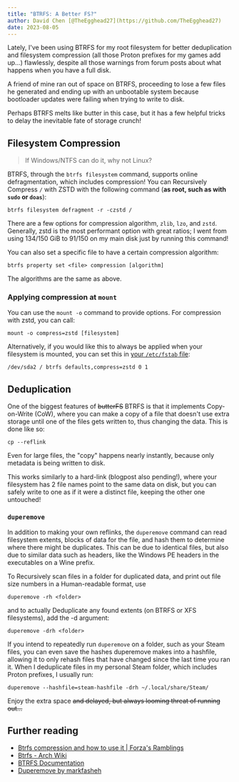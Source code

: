 ```yaml
---
title: "BTRFS: A Better FS?"
author: David Chen [@TheEgghead27](https://github.com/TheEgghead27)
date: 2023-08-05
---
```


Lately, I've been using BTRFS for my root filesystem for better deduplication
and filesystem compression (all those Proton prefixes for my games add up...)
flawlessly, despite all those warnings from forum posts about what happens when
you have a full disk.

A friend of mine ran out of space on BTRFS, proceeding to lose a few files he
generated and ending up with an unbootable system because bootloader updates
were failing when trying to write to disk.

Perhaps BTRFS melts like butter in this case, but it has a few helpful tricks to
delay the inevitable fate of storage crunch!

## Filesystem Compression

> If Windows/NTFS can do it, why not Linux?

BTRFS, through the `btrfs filesystem` command, supports online defragmentation,
which includes compression! You can Recursively Compress `/` with ZSTD with the
following command (**as root, such as with `sudo` or `doas`**):

```
btrfs filesystem defragment -r -czstd /
```

There are a few options for compression algorithm, `zlib`, `lzo`, and `zstd`.
Generally, zstd is the most performant option with great ratios; I went from
using 134/150 GiB to 91/150 on my main disk just by running this command!

You can also set a specific file to have a certain compression algorithm:

```
btrfs property set <file> compression [algorithm]
```

The algorithms are the same as above.

### Applying compression at `mount`

You can use the `mount -o` command to provide options. For compression with
zstd, you can call:

```
mount -o compress=zstd [filesystem]
```

Alternatively, if you would like this to always be applied when your filesystem
is mounted, you can set this in [your `/etc/fstab` file](/posts/fstab):

```
/dev/sda2 / btrfs defaults,compress=zstd 0 1
```

## Deduplication

One of the biggest features of ~~butterFS~~ BTRFS is that it implements
Copy-on-Write (CoW), where you can make a copy of a file that doesn't use extra
storage until one of the files gets written to, thus changing the data. This is
done like so:

```
cp --reflink
```

Even for large files, the "copy" happens nearly instantly, because only metadata
is being written to disk.

This works similarly to a hard-link (blogpost also pending!), where your
filesystem has 2 file names point to the same data on disk, but you can safely
write to one as if it were a distinct file, keeping the other one untouched!

### `duperemove`

In addition to making your own reflinks, the `duperemove` command can read
filesystem extents, blocks of data for the file, and hash them to determine
where there might be duplicates. This can be due to identical files, but also
due to similar data such as headers, like the Windows PE headers in the
executables on a Wine prefix.

To Recursively scan files in a folder for duplicated data, and print out file
size numbers in a Human-readable format, use

```
duperemove -rh <folder>
```

and to actually Deduplicate any found extents (on BTRFS or XFS filesystems), add
the -d argument:

```
duperemove -drh <folder>
```

If you intend to repeatedly run `duperemove` on a folder, such as your Steam
files, you can even save the hashes duperemove makes into a hashfile, allowing
it to only rehash files that have changed since the last time you ran it. When I
deduplicate files in my personal Steam folder, which includes Proton prefixes, I
usually run:

```
duperemove --hashfile=steam-hashfile -drh ~/.local/share/Steam/
```

Enjoy the extra space ~~and delayed, but always looming threat of running out...~~

## Further reading

-   [Btrfs compression and how to use it | Forza's Ramblings](https://wiki.tnonline.net/w/Btrfs/Compression)
-   [Btrfs - Arch Wiki](https://wiki.archlinux.org/title/Btrfs#Configuring_the_file_system)
-   [BTRFS Documentation](https://btrfs.readthedocs.io)
-   [Duperemove by markfasheh](https://markfasheh.github.io/duperemove/)
